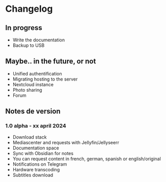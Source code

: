 # Changelog

## In progress
- Write the documentation
- Backup to USB

## Maybe.. in the future, or not
- Unified authentification
- Migrating hosting to the server
- Nextcloud instance
- Photo sharing
- Forum
## Notes de version

### 1.0 alpha - xx april 2024
- Download stack
- Mediascenter and requests with Jellyfin/Jellyseerr
- Documentation space
- Sync with Obsidian for notes
- You can request content in french, german, spanish or english/original
- Notifications on Telegram
- Hardware transcoding
- Subtitles download
